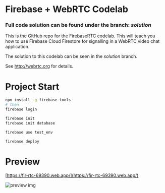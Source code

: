 # Firebase + WebRTC Codelab
### Full code solution can be found under the branch: _solution_
This is the GitHub repo for the FirebaseRTC codelab. This will teach you how 
to use Firebase Cloud Firestore for signalling in a WebRTC video chat application.

The solution to this codelab can be seen in the _solution_ branch.

See http://webrtc.org for details.

# Project Start

```bash
npm install -g firebase-tools
# then
firebase login

firebase init 
firebase init database

firebase use test_env

firebase deploy
```

# Preview

[https://fir-rtc-69390.web.app/](https://fir-rtc-69390.web.app/)

![preview img]()

